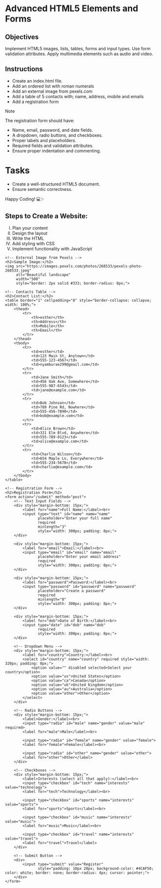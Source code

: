 # Advanced HTML5 Elements and Forms

## Objectives
Implement HTML5 images, lists, tables, forms and input types.
Use form validation attributes.
Apply multimedia elements such as audio and video.

## Instructions

- Create an index.html file.
- Add an ordered list with roman numerals
- Add an external image from pexels.com
- Add a table of 5 contacts with; name, address, mobile and emails
- Add a registration form

>[!NOTE]
>  The registration form should have:
>- Name, email, password, and date fields.
>- A dropdown, radio buttons, and checkboxes.
>- Proper labels and placeholders.
>- Required fields and validation attributes.
>- Ensure proper indentation and commenting.
 
# Tasks
- Create a well-structured HTML5 document.
- Ensure semantic correctness.

Happy Coding! 💻✨

<!DOCTYPE html>
<html lang="en">
<head>
    <meta charset="UTF-8">
    <meta esther="viewport" content="width=device-width, initial-scale=1.0">
    <title>My Web Page</title>
</head>
<body>
    <!-- Ordered List with Roman Numerals -->
    <h2>Steps to Create a Website:</h2>
    <ol type="I">
        <li>Plan your content</li>
        <li>Design the layout</li>
        <li>Write the HTML</li>
        <li>Add styling with CSS</li>
        <li>Implement functionality with JavaScript</li>
    </ol>

    <!-- External Image from Pexels -->
    <h2>Sample Image:</h2>
    <img src="https://images.pexels.com/photos/268533/pexels-photo-268533.jpeg" 
         alt="Beautiful landscape" 
         width="500"
         style="border: 2px solid #333; border-radius: 8px;">

    <!-- Contacts Table -->
    <h2>Contact List:</h2>
    <table border="1" cellpadding="8" style="border-collapse: collapse; width: 100%;">
        <thead>
            <tr>
                <th>esther</th>
                <th>Address</th>
                <th>Mobile</th>
                <th>Email</th>
            </tr>
        </thead>
        <tbody>
            <tr>
                <td>esther</td>
                <td>123 Main St, Anytown</td>
                <td>555-123-4567</td>
                <td>nyamburae299@gmail.com</td>
            </tr>
            <tr>
                <td>Jane Smith</td>
                <td>456 Oak Ave, Somewhere</td>
                <td>555-987-6543</td>
                <td>jane@example.com</td>
            </tr>
            <tr>
                <td>Bob Johnson</td>
                <td>789 Pine Rd, Nowhere</td>
                <td>555-456-7890</td>
                <td>bob@example.com</td>
            </tr>
            <tr>
                <td>Alice Brown</td>
                <td>321 Elm Blvd, Anywhere</td>
                <td>555-789-0123</td>
                <td>alice@example.com</td>
            </tr>
            <tr>
                <td>Charlie Wilson</td>
                <td>654 Maple Ln, Everywhere</td>
                <td>555-234-5678</td>
                <td>charlie@example.com</td>
            </tr>
        </tbody>
    </table>

    <!-- Registration Form -->
    <h2>Registration Form</h2>
    <form action="/submit" method="post">
        <!-- Text Input Fields -->
        <div style="margin-bottom: 15px;">
            <label for="name">Full Name:</label><br>
            <input type="text" id="name" name="name" 
                   placeholder="Enter your full name" 
                   required
                   minlength="3"
                   style="width: 300px; padding: 8px;">
        </div>

        <div style="margin-bottom: 15px;">
            <label for="email">Email:</label><br>
            <input type="email" id="email" name="email" 
                   placeholder="Enter your email address" 
                   required
                   style="width: 300px; padding: 8px;">
        </div>

        <div style="margin-bottom: 15px;">
            <label for="password">Password:</label><br>
            <input type="password" id="password" name="password" 
                   placeholder="Create a password" 
                   required
                   minlength="8"
                   style="width: 300px; padding: 8px;">
        </div>

        <div style="margin-bottom: 15px;">
            <label for="dob">Date of Birth:</label><br>
            <input type="date" id="dob" name="dob" 
                   required
                   style="width: 300px; padding: 8px;">
        </div>

        <!-- Dropdown Menu -->
        <div style="margin-bottom: 15px;">
            <label for="country">Country:</label><br>
            <select id="country" name="country" required style="width: 320px; padding: 8px;">
                <option value="" disabled selected>Select your country</option>
                <option value="us">United States</option>
                <option value="ca">Canada</option>
                <option value="uk">United Kingdom</option>
                <option value="au">Australia</option>
                <option value="other">Other</option>
            </select>
        </div>

        <!-- Radio Buttons -->
        <div style="margin-bottom: 15px;">
            <label>Gender:</label><br>
            <input type="radio" id="male" name="gender" value="male" required>
            <label for="male">Male</label><br>
            
            <input type="radio" id="female" name="gender" value="female">
            <label for="female">Female</label><br>
            
            <input type="radio" id="other" name="gender" value="other">
            <label for="other">Other</label>
        </div>

        <!-- Checkboxes -->
        <div style="margin-bottom: 15px;">
            <label>Interests (select all that apply):</label><br>
            <input type="checkbox" id="tech" name="interests" value="technology">
            <label for="tech">Technology</label><br>
            
            <input type="checkbox" id="sports" name="interests" value="sports">
            <label for="sports">Sports</label><br>
            
            <input type="checkbox" id="music" name="interests" value="music">
            <label for="music">Music</label><br>
            
            <input type="checkbox" id="travel" name="interests" value="travel">
            <label for="travel">Travel</label>
        </div>

        <!-- Submit Button -->
        <div>
            <input type="submit" value="Register" 
                   style="padding: 10px 20px; background-color: #4CAF50; color: white; border: none; border-radius: 4px; cursor: pointer;">
        </div>
    </form>
</body>
</html>


